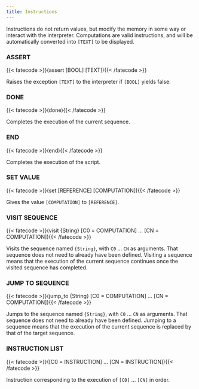 ```yaml
---
title: Instructions
---
```

Instructions do not return values, but modify the memory in some way or
interact with the interpreter. Computations are valid instructions, and will be
automatically converted into `[TEXT]` to be displayed.

### ASSERT
{{< fatecode >}}(assert [BOOL] [TEXT]){{< /fatecode >}}

Raises the exception `[TEXT]` to the interpreter if `[BOOL]` yields
false.

### DONE
{{< fatecode >}}(done){{< /fatecode >}}

Completes the execution of the current sequence.

### END
{{< fatecode >}}(end){{< /fatecode >}}

Completes the execution of the script.

### SET VALUE
{{< fatecode >}}(set [REFERENCE] [COMPUTATION]){{< /fatecode >}}

Gives the value `[COMPUTATION]` to `[REFERENCE]`.

### VISIT SEQUENCE
{{< fatecode >}}(visit {String} [C0 = COMPUTATION] ... [CN = COMPUTATION]){{< /fatecode >}}

Visits the sequence named `{String}`, with `C0` ... `CN` as arguments. That
sequence does not need to already have been defined. Visiting a sequence means
that the execution of the current sequence continues once the visited sequence
has completed.

### JUMP TO SEQUENCE
{{< fatecode >}}(jump_to {String} [C0 = COMPUTATION] ... [CN = COMPUTATION]){{< /fatecode >}}

Jumps to the sequence named `{String}`, with `C0` ... `CN` as arguments. That
sequence does not need to already have been defined. Jumping to a sequence means
that the execution of the current sequence is replaced by that of the target
sequence.

### INSTRUCTION LIST
{{< fatecode >}}([C0 = INSTRUCTION] ... [CN = INSTRUCTION]){{< /fatecode >}}

Instruction corresponding to the execution of `[C0]` ... `[CN]` in order.
